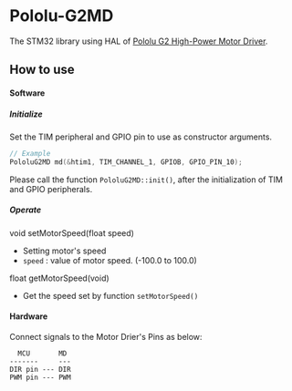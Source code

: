 # Pololu-G2MD
The STM32 library using HAL of [Pololu G2 High-Power Motor Driver](https://www.pololu.com/product/2994).

## How to use

#### Software

##### Initialize
Set the TIM peripheral and GPIO pin to use as constructor arguments.

```cpp
// Example
PololuG2MD md(&htim1, TIM_CHANNEL_1, GPIOB, GPIO_PIN_10);
```

Please call the function `PololuG2MD::init()`, after the initialization of TIM and GPIO peripherals.

##### Operate
void setMotorSpeed(float speed)
 - Setting motor's speed
 - `speed` : value of motor speed. (-100.0 to 100.0)

float getMotorSpeed(void)
 - Get the speed set by function `setMotorSpeed()`

#### Hardware
Connect signals to the Motor Drier's Pins as below:

```
  MCU       MD
-------     ---
DIR pin --- DIR
PWM pin --- PWM
```
